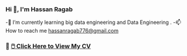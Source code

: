 ### Hi 👋, I'm Hassan Ragab

-🌱 I’m currently learning big data engineering and Data Engineering .
-📫 How to reach me hassanragab776@gmail.com

### 📄 [🖱️ Click Here to View My CV](https://drive.google.com/drive/folders/1nVxOBbRAO9FLSS__mMwtuANHlEACdlS-?usp=drive_link)
